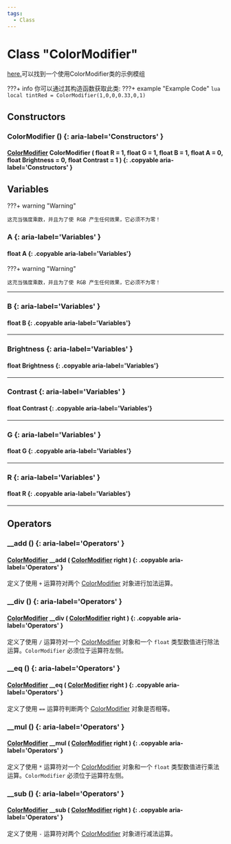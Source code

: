 ```yaml
---
tags:
  - Class
---
```

# Class "ColorModifier"

[here.](./examples/ColorModifiers.md)可以找到一个使用ColorModifier类的示例模组

???+ info
    你可以通过其构造函数获取此类:
    ???+ example "Example Code"
        ```lua
        local tintRed = ColorModifier(1,0,0,0.33,0,1)
        ```

## Constructors
### ColorModifier () {: aria-label='Constructors' }
#### [ColorModifier](ColorModifier.md) ColorModifier ( float R = 1, float G = 1, float B = 1, float A = 0, float Brightness = 0, float Contrast = 1 ) {: .copyable aria-label='Constructors' }
## Variables

???+ warning "Warning"

    这充当强度乘数，并且为了使 RGB 产生任何效果，它必须不为零！
### A {: aria-label='Variables' }
#### float A {: .copyable aria-label='Variables'}
???+ warning "Warning"

    这充当强度乘数，并且为了使 RGB 产生任何效果，它必须不为零！
___
### B {: aria-label='Variables' }
#### float B {: .copyable aria-label='Variables'}

___
### Brightness {: aria-label='Variables' }
#### float Brightness {: .copyable aria-label='Variables'}

___
### Contrast {: aria-label='Variables' }
#### float Contrast {: .copyable aria-label='Variables'}

___
### G {: aria-label='Variables' }
#### float G {: .copyable aria-label='Variables'}

___
### R {: aria-label='Variables' }
#### float R {: .copyable aria-label='Variables'}

___
## Operators
### __add () {: aria-label='Operators' }
#### [ColorModifier](ColorModifier.md) __add ( [ColorModifier](ColorModifier.md) right ) {: .copyable aria-label='Operators' }
定义了使用 `+` 运算符对两个 [ColorModifier](ColorModifier.md) 对象进行加法运算。

### __div () {: aria-label='Operators' }
#### [ColorModifier](ColorModifier.md) __div ( [ColorModifier](ColorModifier.md) right ) {: .copyable aria-label='Operators' }
定义了使用 `/` 运算符对一个 [ColorModifier](ColorModifier.md) 对象和一个 `float` 类型数值进行除法运算。`ColorModifier` 必须位于运算符左侧。

### __eq () {: aria-label='Operators' }
#### [ColorModifier](ColorModifier.md) __eq ( [ColorModifier](ColorModifier.md) right ) {: .copyable aria-label='Operators' }
定义了使用 `==` 运算符判断两个 [ColorModifier](ColorModifier.md) 对象是否相等。

### __mul () {: aria-label='Operators' }
#### [ColorModifier](ColorModifier.md) __mul ( [ColorModifier](ColorModifier.md) right ) {: .copyable aria-label='Operators' }
定义了使用 `*` 运算符对一个 [ColorModifier](ColorModifier.md) 对象和一个 `float` 类型数值进行乘法运算。`ColorModifier` 必须位于运算符左侧。

### __sub () {: aria-label='Operators' }
#### [ColorModifier](ColorModifier.md) __sub ( [ColorModifier](ColorModifier.md) right ) {: .copyable aria-label='Operators' }
定义了使用 `-` 运算符对两个 [ColorModifier](ColorModifier.md) 对象进行减法运算。